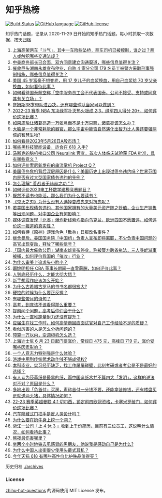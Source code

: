 # 知乎热榜
[![Build Status](https://github.com/ToWeLong/zhihu-hot-questions/workflows/CI/badge.svg)](https://github.com/ToWeLong/zhihu-hot-questions/actions)
[![GitHub language](https://img.shields.io/badge/language-golang-orange.svg)](https://golang.org/)
[![GitHub license](https://img.shields.io/github/license/ToWeLong/zhihu-hot-questions)](https://github.com/ToWeLong/zhihu-hot-questions/blob/main/LICENSE)

知乎热门话题，记录从 2020-11-29 日开始的知乎热门话题。每小时抓取一次数据，按天[归档](./archives)

<!-- BEGIN -->

1. [上海高架两车「斗气」，其中一车险些坠桥，两车司机已被控制，谁之过？两人或触犯哪些交通法规？](https://www.zhihu.com/question/602930753)
1. [中美商务部长已会面，双方同意建立沟通渠道，哪些信息值得关注？](https://www.zhihu.com/question/603100567)
1. [催收巨头湖南永雄宣布停业，自称 4 家分公司 179 名员工被警方采取刑事强制措施，哪些信息值得关注？](https://www.zhihu.com/question/602921758)
1. [美国 45 岁富豪不想变老，用 17 岁儿子的血浆换血，用自己血浆给 70 岁父亲换血，如何看待此事？](https://www.zhihu.com/question/602746673)
1. [如何看待国泰航空称「空中服务员工会不代表国泰，公司不接受、支持或同意其有关立场」？](https://www.zhihu.com/question/602951245)
1. [詹姆斯38岁带队进西决，还有哪些球队当家可以做到？](https://www.zhihu.com/question/602554847)
1. [2022-23 赛季 NBA 东决绿军扑灭热火扳成 2:3，绿军四人得分 20+，如何评价这场比赛？](https://www.zhihu.com/question/603098666)
1. [如果周瑜让诸葛亮造一万张弓而不是十万只箭，诸葛亮该怎么办？](https://www.zhihu.com/question/599180204)
1. [大脑是一个非常耗能的器官，那么宇宙中能否自然演化出智力比人类还要强两倍的智慧生物?](https://www.zhihu.com/question/602635757)
1. [如何看待2023年5月26日A股市场？](https://www.zhihu.com/question/603003300)
1. [哪些黑科技智能设备，适合在 618 入手?](https://www.zhihu.com/question/602400245)
1. [马斯克的脑机接口公司 Neuralink 官宣，首次人体临床试验获 FDA 批准，具有哪些意义？](https://www.zhihu.com/question/603099259)
1. [如何评价索尼新发布的串流掌机 Project Q？](https://www.zhihu.com/question/602904141)
1. [美国债务危机背后深层原因是什么？美国历史上出现过债务违约吗？世界范围内是否有过大型国家债务违约的先例？](https://www.zhihu.com/question/602978037)
1. [怎么理解“ 善战者无赫赫之功 ”？](https://www.zhihu.com/question/409246699)
1. [如何评价2023电工杯数学建模竞赛题目？](https://www.zhihu.com/question/602923506)
1. [既然不读书也能活，那么我们为什么要读书？](https://www.zhihu.com/question/602529882)
1. [《鬼灭之刃》为什么没有人选择变成鬼来对抗鬼呢？](https://www.zhihu.com/question/510896411)
1. [若美国出现债务违约，其他国家拥有的大量美元资产随之贬值，企业生产销售等出现问题，对中国企业有何影响？](https://www.zhihu.com/question/602978679)
1. [媒体调查发现「北溪」爆炸新线索均指向乌克兰，欧洲四国不愿置评，如何评价这一报道的真实性？](https://www.zhihu.com/question/602514900)
1. [如何看待《原神》游戏角色「散兵」日服改名事件？](https://www.zhihu.com/question/602909061)
1. [继舍曼后，美国国务院「中国组」负责人宣布即将离职，不少负责中国问题的高官出现变动，释放了哪些信号？](https://www.zhihu.com/question/602926143)
1. [「国内最大催收公司」湖南永雄宣布停业，称被警方跨省执法，三人寻衅滋事被捕，如何评价我国的「催收」行业？](https://www.zhihu.com/question/602932951)
1. [为什么审美上追求头小脸小？](https://www.zhihu.com/question/296908297)
1. [曝姚明担任 CBA 董事长期间一直零薪酬，如何评价此事？](https://www.zhihu.com/question/602953014)
1. [人到底经历什么，才能大彻大悟？](https://www.zhihu.com/question/600714845)
1. [新手想写作应该怎么开始？](https://www.zhihu.com/question/559374801)
1. [为什么古希腊古罗马的书书名都很宏大?](https://www.zhihu.com/question/602389731)
1. [硬拉的时候为什么要正反握？](https://www.zhihu.com/question/597213743)
1. [有哪些带月的诗句？](https://www.zhihu.com/question/602708954)
1. [高考，到底该不该看得那么重要？](https://www.zhihu.com/question/602841168)
1. [提前问个问题，高考后你们会干什么?](https://www.zhihu.com/question/602695797)
1. [为什么一直堆跑量耐力还没有提升？](https://www.zhihu.com/question/602223470)
1. [应届生在找工作时，如何高情商回应面试官对自己工作经验不足的质疑？](https://www.zhihu.com/question/602860867)
1. [看似厉害的人是怎么分析问题的？](https://www.zhihu.com/question/304174916)
1. [预算一万以内，空调柜机怎么选？](https://www.zhihu.com/question/585897381)
1. [上海迪士尼 6 月 23 日起门票涨价，常规日 475 元，高峰日 719 元，涨价受哪些因素影响？](https://www.zhihu.com/question/603035246)
1. [一个人意志力特别强是什么体验？](https://www.zhihu.com/question/268534331)
1. [游戏中用到传统武术动作够不够成侵权?](https://www.zhihu.com/question/602908044)
1. [本科毕业，实习经历缺乏，找工作屡屡碰壁，此刻考研或者考公是不是最好的选择？](https://www.zhihu.com/question/602861165)
1. [有人认为莎草纸是最早的纸，而中国造纸术并不算四大「发明」，这样的说法对不对？原因是什么？](https://www.zhihu.com/question/67478269)
1. [多地出现「负首付」买房，声称首付一分钱不要，还能拿装修钱，还有楼盘买房就送两头猪，具体情况如何？](https://www.zhihu.com/question/602858439)
1. [22-23 赛季英超曼联 4:1 切尔西，锁定前四欧冠资格，卡塞米罗破门，如何评价这场比赛？](https://www.zhihu.com/question/603074697)
1. [汽车隐藏式门把手是反人类设计吗？](https://www.zhihu.com/question/599358373)
1. [为什么要在奶牛身上挖一个洞？](https://www.zhihu.com/question/596521307)
1. [浙江一公司「上 4 休 3 」收到上千份简历，目前有三位员工，这说明什么情况，如何看待此事？](https://www.zhihu.com/question/602514619)
1. [熬夜最伤害哪里？](https://www.zhihu.com/question/498308126)
1. [坐两个小时地铁去见感冒的男朋友，他说我是感动自己是为什么?](https://www.zhihu.com/question/590357230)
1. [为什么中国人出街很少使用头戴式耳机？](https://www.zhihu.com/question/50900152)
1. [今年天猫 618 有哪些高性价比护肤品值得买？](https://www.zhihu.com/question/602555570)

<!-- END -->

历史归档 [./archives](./archives)


### License
[zhihu-hot-questions](https://github.com/towelong/zhihu-hot-questions) 的源码使用 MIT License 发布。